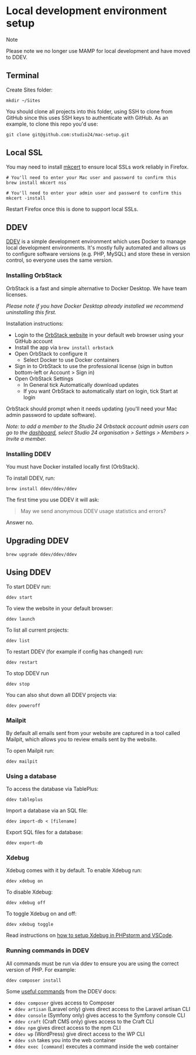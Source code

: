 # Local development environment setup

> [!NOTE]  
> Please note we no longer use MAMP for local development and have moved to DDEV.

## Terminal

Create Sites folder:

```shell
mkdir ~/Sites
```

You should clone all projects into this folder, using SSH to clone from GitHub since this uses SSH keys to authenticate 
with GitHub. As an example, to clone this repo you'd use: 

```shell
git clone git@github.com:studio24/mac-setup.git
```

## Local SSL

You may need to install [mkcert](https://github.com/FiloSottile/mkcert) to ensure local SSLs work reliably in Firefox.

```shell
# You'll need to enter your Mac user and password to confirm this 
brew install mkcert nss

# You'll need to enter your admin user and password to confirm this
mkcert -install
```

Restart Firefox once this is done to support local SSLs.

## DDEV

[DDEV](https://ddev.readthedocs.io/en/stable/) is a simple development environment which uses Docker to manage local 
development environments. It's mostly fully automated and allows us to configure software versions (e.g. PHP, MySQL) 
and store these in version control, so everyone uses the same version.

### Installing OrbStack

OrbStack is a fast and simple alternative to Docker Desktop. We have team licenses.

_Please note if you have Docker Desktop already installed we recommend uninstalling this first._

Installation instructions:

* Login to the [OrbStack website](https://orbstack.dev/) in your default web browser using your GitHub account
* Install the app via `brew install orbstack`
* Open OrbStack to configure it
    * Select Docker to use Docker containers
* Sign in to OrbStack to use the professional license (sign in button bottom-left or Account > Sign in)
* Open OrbStack Settings
    * In General tick Automatically download updates
  * If you want OrbStack to automatically start on login, tick Start at login

OrbStack should prompt when it needs updating (you'll need your Mac admin password to update software).

_Note: to add a member to the Studio 24 Orbstack account admin users can go to the [dashboard](https://orbstack.dev/dashboard), 
select Studio 24 organisation > Settings > Members > Invite a member._

### Installing DDEV

You must have Docker installed locally first (OrbStack).

To install DDEV, run:

```shell
brew install ddev/ddev/ddev
```

The first time you use DDEV it will ask:

> May we send anonymous DDEV usage statistics and errors?

Answer no.

## Upgrading DDEV

```shell
brew upgrade ddev/ddev/ddev
```

## Using DDEV

To start DDEV run:

```shell
ddev start
```

To view the website in your default browser:

```shell
ddev launch
```

To list all current projects:

```shell
ddev list
```

To restart DDEV (for example if config has changed) run:

```shell
ddev restart
```

To stop DDEV run

```shell
ddev stop
```

You can also shut down all DDEV projects via:

```shell
ddev poweroff
```

### Mailpit

By default all emails sent from your website are captured in a tool called Mailpit, which allows you to review emails sent by the website.

To open Mailpit run:

```shell
ddev mailpit
```

### Using a database

To access the database via TablePlus:

```shell
ddev tableplus
```

Import a database via an SQL file:

```shell
ddev import-db < [filename]
```

Export SQL files for a database:

```shell
ddev export-db
```

### Xdebug

Xdebug comes with it by default. To enable Xdebug run:

```shell
ddev xdebug on
```

To disable Xdebug:

```shell
ddev xdebug off
```

To toggle Xdebug on and off:

```shell
ddev xdebug toggle
```

Read instructions on [how to setup Xdebug in PHPstorm and VSCode](https://ddev.readthedocs.io/en/stable/users/debugging-profiling/step-debugging/).

### Running commands in DDEV
All commands must be run via ddev to ensure you are using the correct version of PHP. For example:

```shell
ddev composer install
```

Some [useful commands](https://ddev.readthedocs.io/en/stable/users/usage/cli/#lots-of-other-commands) from the DDEV docs:

* `ddev composer` gives access to Composer
* `ddev artisan` (Laravel only) gives direct access to the Laravel artisan CLI
* `ddev console` (Symfony only) gives access to the Symfony console CLI
* `ddev craft` (Craft CMS only) gives access to the Craft CLI
* `ddev npm` gives direct access to the npm CLI
* `ddev wp` (WordPress) give direct access to the WP CLI
* `ddev ssh` takes you into the web container
* `ddev exec [command]` executes a command inside the web container
